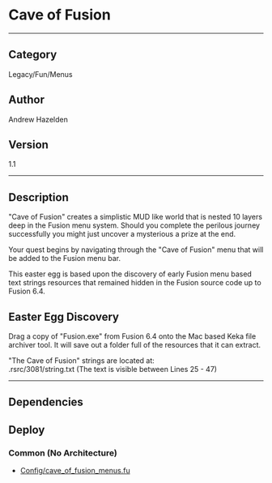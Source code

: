 # Cave of Fusion
___

## Category
Legacy/Fun/Menus

## Author
Andrew Hazelden

## Version
1.1

___

## Description
<p>"Cave of Fusion" creates a simplistic MUD like world that is nested 10 layers deep in the Fusion menu system. Should you complete the perilous journey successfully you might just uncover a mysterious a prize at the end.</p>

<p>Your quest begins by navigating through the "Cave of Fusion" menu that will be added to the Fusion menu bar.</p>

<p>This easter egg is based upon the discovery of early Fusion menu based text strings resources that remained hidden in the Fusion source code up to Fusion 6.4.</p>

<h2>Easter Egg Discovery</h2>

<p>Drag a copy of "Fusion.exe" from Fusion 6.4 onto the Mac based Keka file archiver tool. It will save out a folder full of the resources that it can extract.</p>

<p>"The Cave of Fusion" strings are located at:<br>
.rsrc/3081/string.txt (The text is visible between Lines 25 - 47)</p>

___

## Dependencies

## Deploy

### Common (No Architecture)

<ul>
<li><a href="https://gitlab.com/WeSuckLess/Reactor/-/blob/master/Atoms/com.AndrewHazelden.CaveOfFusion/Config/cave_of_fusion_menus.fu?ref_type=heads">Config/cave_of_fusion_menus.fu</a></li>
</ul>
